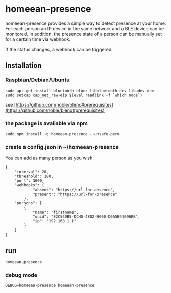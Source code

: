 # homeean-presence

homeean-presence provides a simple way to detect presence at your home. For each person an IP device in the same network and a BLE device can be monitored. In addition, the presence state of a person can be manually set for a certain time via webhook.

If the status changes, a webhook can be triggered.

## Installation

### Raspbian/Debian/Ubuntu

```
sudo apt-get install bluetooth bluez libbluetooth-dev libudev-dev
sudo setcap cap_net_raw+eip $(eval readlink -f `which node`)
```
see [https://github.com/noble/bleno#prerequisites](https://github.com/noble/bleno#prerequisites)

### the package is available via npm
```
sudo npm install -g homeean-presence --unsafe-perm
```

### create a config.json in ~/homeean-presence
You can add as many person as you wish.
```
{
    "interval": 20,
    "threshold": 180,
    "port": 3000,
    "webhooks": {
            "absent": "https://url-for-absence",
            "present": "https://url-for-presence"
        },
    "persons": [
        {
            "name": "firstname",
            "uuid": "E2C56DB5-DCHG-48D2-B060-D0A5B91096EB",
            "ip": "192.168.1.1"
        }
    ]
}
```

## run
```
homeean-presence
```

### debug mode
```
DEBUG=homeean-presence homeean-presence
```
